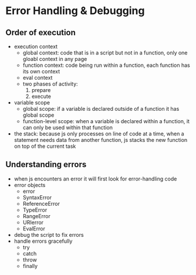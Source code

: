 # Error Handling & Debugging

## Order of execution
- execution context
  - global context: code that is in a script but not in a function, only one gloabl context in any page
  - function context: code being run within a function, each function has its own context
  - eval context
  - two phases of activity:
    1. prepare
    2. execute
- variable scope
  - global scope: if a variable is declared outside of a function it has global scope
  - function-level scope: when a variable is declared within a function, it can only be used within that function
- the stack: because js only processes on line of code at a time, when a statement needs data from another function, js stacks the new function on top of the current task

## Understanding errors
- when js encounters an error it will first look for error-handling code
- error objects
  - error
  - SyntaxError
  - ReferenceError
  - TypeError
  - RangeError
  - URIerror
  - EvalError
- debug the script to fix errors
- handle errors gracefully
  - try
  - catch
  - throw
  - finally